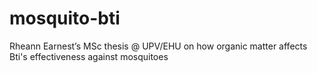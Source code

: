 # mosquito-bti
Rheann Earnest’s MSc thesis @ UPV/EHU on how organic matter affects Bti's effectiveness against mosquitoes
